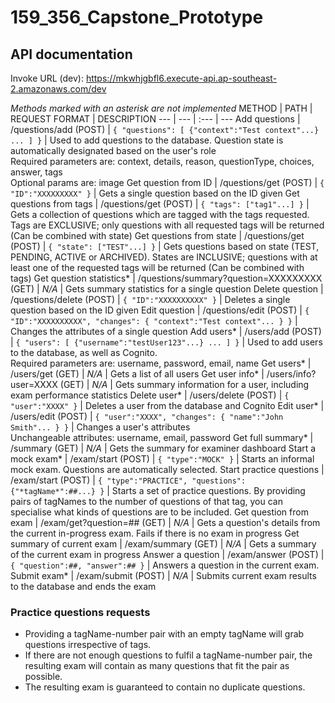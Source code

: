 # 159_356_Capstone_Prototype

## API documentation
Invoke URL (dev): https://mkwhjgbfl6.execute-api.ap-southeast-2.amazonaws.com/dev

*Methods marked with an asterisk are not implemented*
METHOD | PATH | REQUEST FORMAT | DESCRIPTION
--- | --- | :--- | ---
Add questions | /questions/add (POST) | `{ "questions": [ {"context":"Test context"...} ... ] }` | Used to add questions to the database. Question state is automatically designated based on the user's role<br>Required parameters are: context, details, reason, questionType, choices, answer, tags<br>Optional params are: image
Get question from ID | /questions/get (POST) | `{ "ID":"XXXXXXXXX" }` | Gets a single question based on the ID given
Get questions from tags | /questions/get (POST) | `{ "tags": ["tag1"...] }` | Gets a collection of questions which are tagged with the tags requested. Tags are EXCLUSIVE; only questions with all requested tags will be returned (Can be combined with state)
Get questions from state | /questions/get (POST) | `{ "state": ["TEST"...] }` | Gets questions based on state (TEST, PENDING, ACTIVE or ARCHIVED). States are INCLUSIVE; questions with at least one of the requested tags will be returned (Can be combined with tags)
Get question statistics* | /questions/summary?question=XXXXXXXXX (GET) | *N/A* | Gets summary statistics for a single question
Delete question | /questions/delete (POST) | `{ "ID":"XXXXXXXXXX" }` | Deletes a single question based on the ID given
Edit question | /questions/edit (POST) | `{ "ID":"XXXXXXXXXX", "changes": { "context":"Test context"... } }` | Changes the attributes of a single question
Add users* | /users/add (POST) | `{ "users": [ {"username":"testUser123"...} ... ] }` | Used to add users to the database, as well as Cognito.<br>Required parameters are: username, password, email, name
Get users* | /users/get (GET) | *N/A* | Gets a list of all users
Get user info* | /users/info?user=XXXX (GET) | *N/A* | Gets summary information for a user, including exam performance statistics
Delete user* | /users/delete (POST) | `{ "user":"XXXX" }` | Deletes a user from the database and Cognito
Edit user* | /users/edit (POST) | `{ "user":"XXXX", "changes": { "name":"John Smith"... } }` | Changes a user's attributes<br>Unchangeable attributes: username, email, password
Get full summary* | /summary (GET) | *N/A* | Gets the summary for examiner dashboard
Start a mock exam* | /exam/start (POST) | `{ "type":"MOCK" }` | Starts an informal mock exam. Questions are automatically selected.
Start practice questions | /exam/start (POST) | `{ "type":"PRACTICE", "questions":{"*tagName*":##...} }` | Starts a set of practice questions. By providing pairs of tagNames to the number of questions of that tag, you can specialise what kinds of questions are to be included.
Get question from exam | /exam/get?question=## (GET) | *N/A* | Gets a question's details from the current in-progress exam. Fails if there is no exam in progress
Get summary of current exam | /exam/summary (GET) | *N/A* | Gets a summary of the current exam in progress
Answer a question | /exam/answer (POST) | `{ "question":##, "answer":## }` | Answers a question in the current exam.
Submit exam* | /exam/submit (POST) | *N/A* | Submits current exam results to the database and ends the exam
### Practice questions requests
- Providing a tagName-number pair with an empty tagName will grab questions irrespective of tags.
- If there are not enough questions to fulfil a tagName-number pair, the resulting exam will contain as many questions that fit the pair as possible.
- The resulting exam is guaranteed to contain no duplicate questions.
